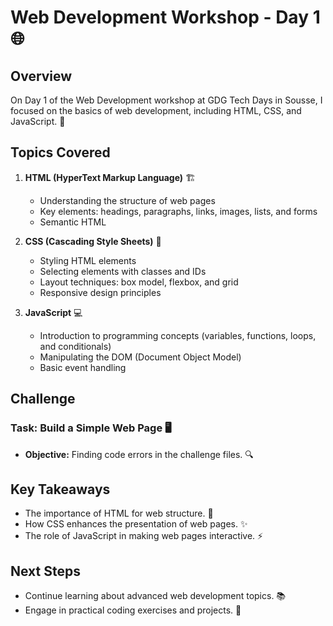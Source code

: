 # Web Development Workshop - Day 1 🌐

## Overview

On Day 1 of the Web Development workshop at GDG Tech Days in Sousse, I focused on the basics of web development, including HTML, CSS, and JavaScript. 🚀

## Topics Covered

1. **HTML (HyperText Markup Language)** 🏗️
   - Understanding the structure of web pages
   - Key elements: headings, paragraphs, links, images, lists, and forms
   - Semantic HTML

2. **CSS (Cascading Style Sheets)** 🎨
   - Styling HTML elements
   - Selecting elements with classes and IDs
   - Layout techniques: box model, flexbox, and grid
   - Responsive design principles

3. **JavaScript** 💻
   - Introduction to programming concepts (variables, functions, loops, and conditionals)
   - Manipulating the DOM (Document Object Model)
   - Basic event handling

## Challenge

### Task: Build a Simple Web Page 🖥️

- **Objective:** Finding code errors in the challenge files. 🔍

## Key Takeaways

- The importance of HTML for web structure. 🔗
- How CSS enhances the presentation of web pages. ✨
- The role of JavaScript in making web pages interactive. ⚡

## Next Steps

- Continue learning about advanced web development topics. 📚
- Engage in practical coding exercises and projects. 💪
